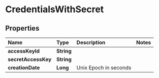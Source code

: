 # CredentialsWithSecret

## Properties

| Name | Type | Description | Notes |
| :--- | :--- | :--- | :--- |
| **accessKeyId** | **String** |  |  |
| **secretAccessKey** | **String** |  |  |
| **creationDate** | **Long** | Unix Epoch in seconds |  |

